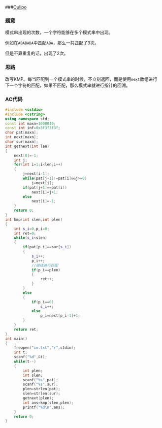 ###[Oulipo](https://vjudge.net/problem/HDU-1686#author=2015061210)

### 题意

模式串出现的次数，一个字符能够在多个模式串中出现。

例如在`ABABABA`中匹配`ABA`，那么一共匹配了3次。

但是不算重复的话，出现了2次。

### 思路

改写KMP。每当匹配到一个模式串的时候，不立刻返回，而是使用`next`数组进行下一个字符的匹配，如果不匹配，那么模式串就进行指针的回溯。

### AC代码

```cpp
#include <cstdio>
#include <cstring>
using namespace std;
const int maxn=1000010;
const int inf=0x3f3f3f3f;
char pat[maxn];
int next[maxn];
char sur[maxn];
int getnext(int len)
{
    next[0]=-1;
    int j;
    for(int i=1;i<len;i++)
    {
        j=next[i-1];
        while(pat[j+1]!=pat[i]&&j>=0)
            j=next[j];
        if(pat[j+1]==pat[i])
            next[i]=j+1;
        else
            next[i]=-1;
    }
    return 0;
}
int kmp(int slen,int plen)
{
    int s_i=0,p_i=0;
    int ret=0;
    while(s_i<slen)
    {
        if(pat[p_i]==sur[s_i])
        {
            s_i++;
            p_i++;
            //继续进行匹配
            if(p_i==plen)
            {
                ret++;
            }
        }
        else
        {
            if(p_i==0)
                s_i++;
            else
                p_i=next[p_i-1]+1;
        }
    }
    return ret;
}
int main()
{
    freopen("in.txt","r",stdin);
    int t;
    scanf("%d",&t);
    while(t--)
    {
        int plen;
        int slen;
        scanf("%s",pat);
        scanf("%s",sur);
        plen=strlen(pat);
        slen=strlen(sur);
        getnext(plen);
        int ans=kmp(slen,plen);
        printf("%d\n",ans);
    }
    return 0;
}
```

